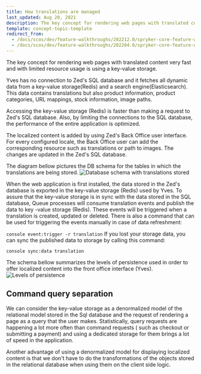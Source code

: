 ```yaml
---
title: How translations are managed
last_updated: Aug 20, 2021
description: The key concept for rendering web pages with translated content very fast and with limited resource usage is using a key-value storage
template: concept-topic-template
redirect_from:
  - /docs/scos/dev/feature-walkthroughs/202212.0/spryker-core-feature-walkthrough/how-translations-are-managed.html
  - /docs/scos/dev/feature-walkthroughs/202204.0/spryker-core-feature-walkthrough/how-translations-are-managed.html
---
```


The key concept for rendering web pages with translated content very fast and with limited resource usage is using a key-value storage.

Yves has no connection to Zed's SQL database and it fetches all dynamic data from a key-value storage(Redis) and a search engine(Elasticsearch). This data contains translations but also product information, product categories, URL mappings, stock information, image paths.

Accessing the key-value storage (Redis) is faster than making a request to Zed's SQL database. Also, by limiting the connections to the SQL database, the performance of the entire application is optimized.

The localized content is added by using Zed's Back Office user interface. For every configured locale, the Back Office user can add the corresponding resource such as translations or path to images. The changes are updated in the Zed's SQL database.

The diagram bellow pictures the DB schema for the tables in which the translations are being stored.
![Database schema with translations stored](https://spryker.s3.eu-central-1.amazonaws.com/docs/Features/Internationalization/Glossary/How+Translations+are+Managed/glossary_kv_and_db.png)

When the web application is first installed, the data stored in the Zed's database is exported in the key-value storage (Redis) used by Yves. To assure that the key-value storage is in sync with the data stored in the SQL database, Queue processes will consume translation events and publish the data to key -value storage (Redis). These events will be triggered when a translation is created, updated or deleted. There is also a command that can be used for triggering the events manually in case of data refreshment:

`console event:trigger -r translation`
If you lost your storage data, you can sync the published data to storage by calling this command:

`console sync:data translation`

The schema bellow summarizes the levels of persistence used in order to offer localized content into the front office interface (Yves).
![Levels of persistence](https://spryker.s3.eu-central-1.amazonaws.com/docs/Features/Internationalization/Glossary/How+Translations+are+Managed/glossarykeyspersistence.png)

## Command query separation

We can consider the key-value storage as a denormalized model of the relational model stored in the Sql database and the request of rendering a page as a query that the user makes. Statistically, query requests are happening a lot more often than command requests ( such as checkout or submitting a payment) and using a dedicated storage for them brings a lot of speed in the application.

Another advantage of using a denormalized model for displaying localized content is that we don't have to do the transformations of the objects stored in the relational database when using them on the client side logic.
